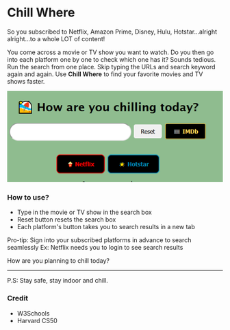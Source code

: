 # Chill Where

So you subscribed to Netflix, Amazon Prime, Disney, Hulu, Hotstar...alright alright...to a whole LOT of content! 

You come across a movie or TV show you want to watch.
Do you then go into each platform one by one to check which one has it? Sounds tedious.
Run the search from one place. Skip typing the URLs and search keyword again and again.
Use **Chill Where** to find your favorite movies and TV shows faster.

<centre>

![chill where today?](images/chill-where.png)

</centre>

### How to use?
- Type in the movie or TV show in the search box
- Reset button resets the search box
- Each platform's button takes you to search results in a new tab

Pro-tip: Sign into your subscribed platforms in advance to search seamlessly
Ex: Netflix needs you to login to see search results

How are you planning to chill today?

---
P.S: Stay safe, stay indoor and chill.

### Credit
- W3Schools
- Harvard CS50
